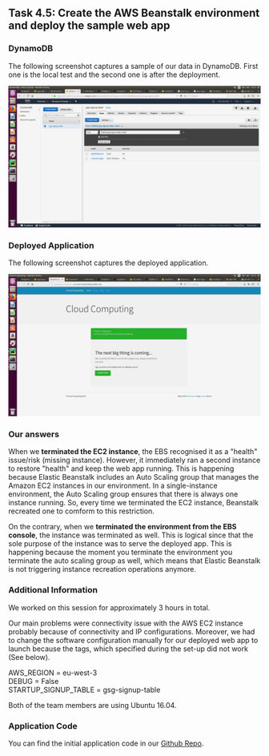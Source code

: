 ## Task 4.5: Create the AWS Beanstalk environment and deploy the sample web app

### DynamoDB
The following screenshot captures a sample of our data in DynamoDB. First one is the local test and the second one is after the deployment.

![DynamoDB Sample](table.png)

### Deployed Application
The following screenshot captures the deployed application.

![Deployed Application](app.png)

### Our answers
When we **terminated the EC2 instance**, the EBS recognised it as a "health" issue/risk (missing instance). However, 
it immediately ran a second instance to restore "health" and keep the web app running. This is happening because Elastic Beanstalk includes an Auto Scaling group that manages the Amazon EC2 instances in our environment. In a single-instance environment, the Auto Scaling group ensures that there is always one instance running. So, every time we terminated the EC2 instance, Beanstalk recreated one to comform to this restriction.

On the contrary, when we **terminated the environment from the EBS console**, the instance was terminated as well.
This is logical since that the sole purpose of the instance was to serve the deployed app. This is happening because the moment you terminate the environment you terminate the auto scaling group as well, which means that Elastic Beanstalk is not triggering instance recreation operations anymore.

### Additional Information
We worked on this session for approximately 3 hours in total. 

Our main problems were connectivity issue with the AWS EC2 instance probably because of connectivity and IP configurations.
Moreover, we had to change the software configuration manually for our deployed web app to launch because the tags, which 
specified during the set-up did not work (See below).

AWS_REGION = eu-west-3  
DEBUG = False  
STARTUP_SIGNUP_TABLE = gsg-signup-table  

Both of the team members are using Ubuntu 16.04.

### Application Code
You can find the initial application code in our [Github Repo](https://github.com/syfantid/eb-django-express-signup).
